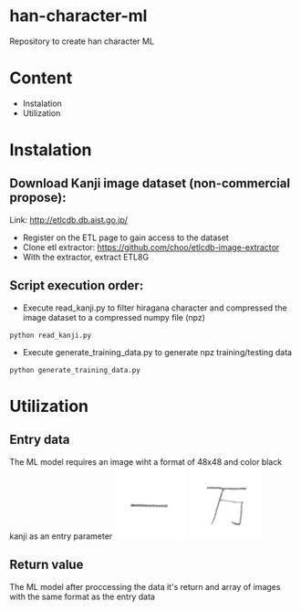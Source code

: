# han-character-ml
Repository to create han character ML

# Content
- Instalation
- Utilization


# Instalation
## Download Kanji image dataset (non-commercial propose):
Link: http://etlcdb.db.aist.go.jp/
- Register on the ETL page to gain access to the dataset
- Clone etl extractor: https://github.com/choo/etlcdb-image-extractor
- With the extractor, extract ETL8G

## Script execution order:
- Execute read_kanji.py to filter hiragana character and compressed the image dataset to a compressed numpy file (npz)
```
python read_kanji.py
```
- Execute generate_training_data.py to generate npz training/testing data
```
python generate_training_data.py
```

# Utilization
## Entry data
The ML model requires an image wiht a format of 48x48 and color black kanji as an entry parameter
![Sample 1](sample_images/sample1.png) ![Sample 2](sample_images/sample2.png)

## Return value
The ML model after proccessing the data it's return and array of images with the same format as the entry data

